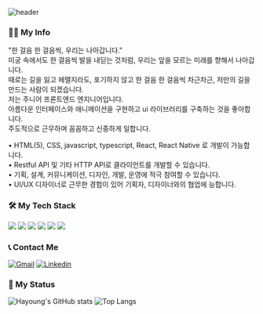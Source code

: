 ![header](https://capsule-render.vercel.app/api?type=waving&color=auto&height=200&section=header&text=Hayoung%20Lee&fontSize=40&fontAlign=20&fontAlignY=35)

### 💁‍♀️ My Info
"한 걸음 한 걸음씩, 우리는 나아갑니다."  
미궁 속에서도 한 걸음씩 발을 내딛는 것처럼, 우리는 앞을 모르는 미래를 향해서 나아갑니다.  
때로는 길을 잃고 헤맬지라도, 포기하지 않고 한 걸음 한 걸음씩 차근차근, 저만의 길을 만드는 사람이 되겠습니다.  
저는 주니어 프론트엔드 엔지니어입니다.  
아름다운 인터페이스와 애니메이션을 구현하고 ui 라이브러리를 구축하는 것을 좋아합니다.  
주도적으로 근무하며 꼼꼼하고 신중하게 일합니다.  

• HTML(5), CSS, javascript, typescript, React, React Native 로 개발이 가능합니다.  
• Restful API 및 기타 HTTP API로 클라이언트를 개발할 수 있습니다.  
• 기획, 설계, 커뮤니케이션, 디자인, 개발, 운영에 적극 참여할 수 있습니다.  
• UI/UX 디자이너로 근무한 경험이 있어 기획자, 디자이너와의 협업에 능합니다.  

### 🛠 My Tech Stack

![](https://img.shields.io/badge/React-61dafb?style=for-the-badge&logo=React&logoColor=black)
![](https://img.shields.io/badge/React_Native-0088CC?style=for-the-badge&logo=React&logoColor=white)
![](https://img.shields.io/badge/Typescript-3178C6?style=for-the-badge&logo=Typescript&logoColor=white)
![](https://img.shields.io/badge/Javascript-F7DF1E?style=for-the-badge&logo=Javascript&logoColor=black)
![](https://img.shields.io/badge/Redux-764ABC?style=for-the-badge&logo=Redux&logoColor=white)
![](https://img.shields.io/badge/styled_components-DB7093?style=for-the-badge&logo=styled-components&logoColor=white)


### 📞 Contact Me
[![Gmail](https://img.shields.io/badge/hay0914@gmail.com-red?style=for-the-badge&logo=Gmail&logoColor=white&link=hay0914@gmail.com)](mailto:hay0914@gmail.com)
[![Linkedin](https://img.shields.io/badge/linkedin-0A66C2?style=for-the-badge&logo=Linkedin&logoColor=white&link=https://www.linkedin.com/in/hayoung-lee-868a8a16a)](https://www.linkedin.com/in/hayoung-lee-868a8a16a)


### 📍 My Status
![Hayoung's GitHub stats](https://github-readme-stats.vercel.app/api?username=pumpkinmoonshine&show_icons=true)
![Top Langs](https://github-readme-stats.vercel.app/api/top-langs/?username=pumpkinmoonshine)
